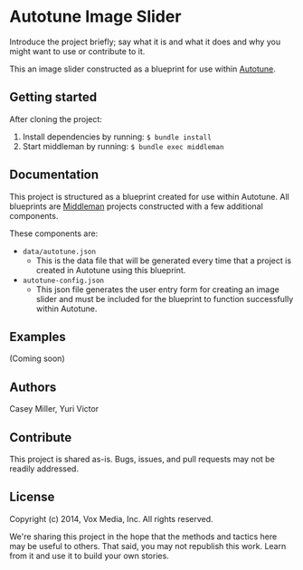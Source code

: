 # Autotune Image Slider

Introduce the project briefly; say what it is and what it does and why you might want to use or contribute to it.

This an image slider constructed as a blueprint for use within [Autotune](https://github.com/voxmedia/autotune).

## Getting started

After cloning the project:

1. Install dependencies by running: `$ bundle install`
2. Start middleman by running: `$ bundle exec middleman`

## Documentation

This project is structured as a blueprint created for use within Autotune. All blueprints are [Middleman](https://middlemanapp.com/) projects constructed with a few additional components.

These components are:
- `data/autotune.json`
    - This is the data file that will be generated every time that a project is created in Autotune using this blueprint.
- `autotune-config.json`
    - This json file generates the user entry form for creating an image slider and must be included for the blueprint to function successfully within Autotune. 

## Examples

(Coming soon)

## Authors

Casey Miller, Yuri Victor

## Contribute

This project is shared as-is. Bugs, issues, and pull requests may not be readily addressed.

## License

Copyright (c) 2014, Vox Media, Inc.
All rights reserved.

We're sharing this project in the hope that the methods and tactics here may be useful to others. That said, you may not republish this work. Learn from it and use it to build your own stories.

